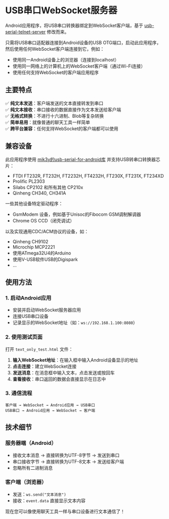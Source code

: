 # USB串口WebSocket服务器

Android应用程序，将USB串口转换器绑定到WebSocket客户端，基于 [usb-serial-telnet-server](https://github.com/ClusterM/usb-serial-telnet-server) 修改而来。

只需将USB串口适配器连接到Android设备的USB OTG端口，启动此应用程序，然后使用任何WebSocket客户端连接到它，例如：
* 使用同一Android设备上的浏览器（连接到localhost）
* 使用同一网络上的计算机上的WebSocket客户端（通过Wi-Fi连接）
* 使用任何支持WebSocket的客户端应用程序

## 主要特点

✅ **纯文本发送**：客户端发送的文本直接转发到串口  
✅ **纯文本接收**：串口接收的数据直接作为文本发送给客户端  
✅ **无格式转换**：不进行十六进制、Blob等复杂转换  
✅ **简单易用**：就像普通的聊天工具一样简单  
✅ **跨平台兼容**：任何支持WebSocket的客户端都可以使用

## 兼容设备

此应用程序使用 [mik3y的usb-serial-for-android库](https://github.com/mik3y/usb-serial-for-android) 并支持USB转串口转换器芯片：

* FTDI FT232R, FT232H, FT2232H, FT4232H, FT230X, FT231X, FT234XD
* Prolific PL2303
* Silabs CP2102 和所有其他 CP210x
* Qinheng CH340, CH341A

一些其他设备特定驱动程序：
* GsmModem 设备，例如基于Unisoc的Fibocom GSM调制解调器
* Chrome OS CCD（闭壳调试）

以及实现通用CDC/ACM协议的设备，如：
* Qinheng CH9102
* Microchip MCP2221
* 使用ATmega32U4的Arduino
* 使用V-USB软件USB的Digispark
* ...

## 使用方法

### 1. 启动Android应用
- 安装并启动WebSocket服务器应用
- 连接USB串口设备
- 记录显示的WebSocket地址（如：`ws://192.168.1.100:8080`）

### 2. 使用测试页面
打开 `text_only_test.html` 文件：

1. **输入WebSocket地址**：在输入框中输入Android设备显示的地址
2. **点击连接**：建立WebSocket连接
3. **发送消息**：在消息框中输入文本，点击发送或按回车
4. **查看接收**：串口返回的数据会直接显示在日志中

### 3. 通信流程

```
客户端 → WebSocket → Android应用 → USB串口
USB串口 → Android应用 → WebSocket → 客户端
```

## 技术细节

### 服务器端（Android）
- 接收文本消息 → 直接转换为UTF-8字节 → 发送到串口
- 串口接收字节 → 直接转换为UTF-8文本 → 发送给客户端
- 忽略所有二进制消息

### 客户端（浏览器）
- 发送：`ws.send("文本消息")`
- 接收：`event.data` 直接显示文本内容



现在您可以像使用聊天工具一样与串口设备进行文本通信了！
